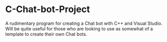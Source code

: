 # C-Chat-bot-Project
A rudimentary program for creating a Chat bot with C++ and Visual Studio. Will be quite useful for those who are looking to use as somewhat of a template to create their own Chat bots. 
